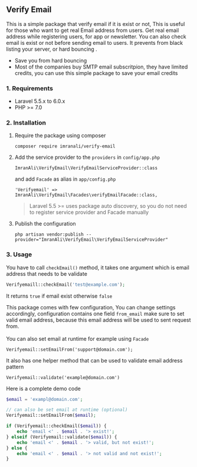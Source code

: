 ## Verify Email

This is a simple package that verify email if it is exist or not, This is useful for those who want to get real Email address from users. Get real email address while registering users, for app or newsletter. You can also check email is exist or not before sending email to users. It prevents from black listing your server, or hard bouncing .

* Save you from hard bouncing
* Most of the companies buy SMTP email subscritpion, they have limited credits, you can use this simple package to save your email credits

### 1. Requirements
* Laravel 5.5.x to 6.0.x
* PHP >= 7.0

### 2. Installation
1. Require the package using composer 
    ~~~
    composer require imranali/verify-email
    ~~~
2. Add the service provider to the <code>providers</code> in <code>config/app.php</code>

    ~~~
    ImranAli\VerifyEmail\VerifyEmailServiceProvider::class
    ~~~
    and  add <code>Facade</code> as alias in <code>app/config.php</code>
    ~~~
    'Verifyemail' => ImranAli\VerifyEmail\Facades\verifyEmailFacade::class,
    ~~~
    > Laravel 5.5 >= uses package auto discovery, so you do not need to register service provider and Facade manually
3. Publish the configuration
    ~~~
    php artisan vendor:publish --provider="ImranAli\VerifyEmail\VerifyEmailServiceProvider"
    ~~~
### 3. Usage
You have to call <code>checkEmail()</code> method, it takes one argument which is email address that needs to be validate
~~~php
Verifyemaill::checkEmail('test@example.com');
~~~
It returns <code>true</code> if email exist otherwise <code>false</code>

This package comes with few configuration, You can change settings accordingly, configuration contains one field <code>from_email</code> make sure to set valid email address, because this email address will be used to sent request from.
<br><br>
You can also set email at runtime for example using <code>Facade</code> 
~~~
Verifyemail::setEmailFrom('support@domain.com');
~~~

It also has one helper method that can be used to validate email address pattern
~~~
Verifyemail::validate('example@domain.com')
~~~

Here is a complete demo code
~~~php
$email = 'exampl@domain.com';

// can also be set email at runtime (optional)
Verifyemail::setEmailFrom($email);

if (Verifyemail::checkEmail($email)) {
    echo 'email <' . $email . '> exist!';
} elseif (Verifyemail::validate($email)) {
    echo 'email <' . $email . '> valid, but not exist!';
} else {
    echo 'email <' . $email . '> not valid and not exist!';
}
~~~